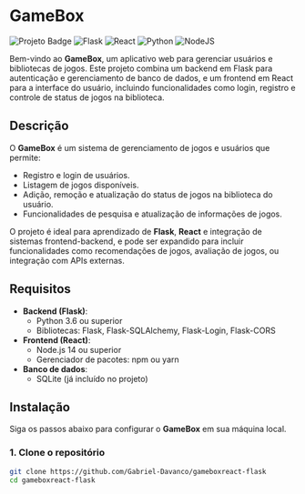 # GameBox

![Projeto Badge](https://img.shields.io/badge/Status-Em_Desenvolvimento-blue) ![Flask](https://img.shields.io/badge/Flask-000000?style=flat&logo=flask) ![React](https://img.shields.io/badge/React-61DAFB?style=flat&logo=react) ![Python](https://img.shields.io/badge/Python-3776AB?style=flat&logo=python) ![NodeJS](https://img.shields.io/badge/NodeJS-339933?style=flat&logo=node-dot-js)

Bem-vindo ao **GameBox**, um aplicativo web para gerenciar usuários e bibliotecas de jogos. Este projeto combina um backend em Flask para autenticação e gerenciamento de banco de dados, e um frontend em React para a interface do usuário, incluindo funcionalidades como login, registro e controle de status de jogos na biblioteca.

## Descrição
O **GameBox** é um sistema de gerenciamento de jogos e usuários que permite:

- Registro e login de usuários.
- Listagem de jogos disponíveis.
- Adição, remoção e atualização do status de jogos na biblioteca do usuário.
- Funcionalidades de pesquisa e atualização de informações de jogos.

O projeto é ideal para aprendizado de **Flask**, **React** e integração de sistemas frontend-backend, e pode ser expandido para incluir funcionalidades como recomendações de jogos, avaliação de jogos, ou integração com APIs externas.

## Requisitos
- **Backend (Flask)**:
  - Python 3.6 ou superior
  - Bibliotecas: Flask, Flask-SQLAlchemy, Flask-Login, Flask-CORS
- **Frontend (React)**:
  - Node.js 14 ou superior
  - Gerenciador de pacotes: npm ou yarn
- **Banco de dados**:
  - SQLite (já incluído no projeto)

## Instalação
Siga os passos abaixo para configurar o **GameBox** em sua máquina local.

### 1. Clone o repositório
```bash
git clone https://github.com/Gabriel-Davanco/gameboxreact-flask
cd gameboxreact-flask

